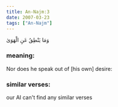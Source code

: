 ```yaml
---
title: An-Najm:3
date: 2007-03-23
tags: ["An-Najm"]
---
```

وَمَا يَنْطِقُ عَنِ الْهَوَىٰ
### meaning: 
Nor does he speak out of [his own] desire:
### similar verses: 

our AI can't find any similar verses




